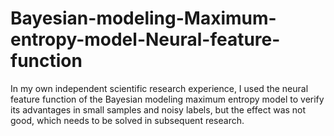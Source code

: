 # Bayesian-modeling-Maximum-entropy-model-Neural-feature-function
In my own independent scientific research experience, I used the neural feature function of the Bayesian modeling maximum entropy model to verify its advantages in small samples and noisy labels, but the effect was not good, which needs to be solved in subsequent research.
